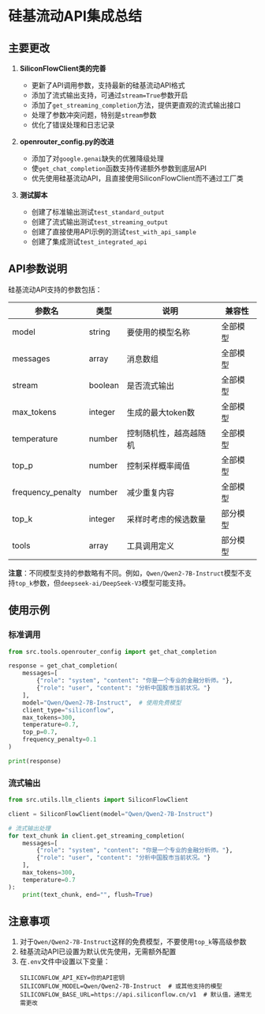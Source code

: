 # 硅基流动API集成总结

## 主要更改

1. **SiliconFlowClient类的完善**
   - 更新了API调用参数，支持最新的硅基流动API格式
   - 添加了流式输出支持，可通过`stream=True`参数开启
   - 添加了`get_streaming_completion`方法，提供更直观的流式输出接口
   - 处理了参数冲突问题，特别是`stream`参数
   - 优化了错误处理和日志记录

2. **openrouter_config.py的改进**
   - 添加了对`google.genai`缺失的优雅降级处理
   - 使`get_chat_completion`函数支持传递额外参数到底层API
   - 优先使用硅基流动API，且直接使用SiliconFlowClient而不通过工厂类

3. **测试脚本**
   - 创建了标准输出测试`test_standard_output`
   - 创建了流式输出测试`test_streaming_output`
   - 创建了直接使用API示例的测试`test_with_api_sample`
   - 创建了集成测试`test_integrated_api`

## API参数说明

硅基流动API支持的参数包括：

| 参数名 | 类型 | 说明 | 兼容性 |
|--------|------|------|--------|
| model | string | 要使用的模型名称 | 全部模型 |
| messages | array | 消息数组 | 全部模型 |
| stream | boolean | 是否流式输出 | 全部模型 |
| max_tokens | integer | 生成的最大token数 | 全部模型 |
| temperature | number | 控制随机性，越高越随机 | 全部模型 |
| top_p | number | 控制采样概率阈值 | 全部模型 |
| frequency_penalty | number | 减少重复内容 | 全部模型 |
| top_k | integer | 采样时考虑的候选数量 | 部分模型 |
| tools | array | 工具调用定义 | 部分模型 |

**注意**：不同模型支持的参数略有不同。例如，`Qwen/Qwen2-7B-Instruct`模型不支持`top_k`参数，但`deepseek-ai/DeepSeek-V3`模型可能支持。

## 使用示例

### 标准调用

```python
from src.tools.openrouter_config import get_chat_completion

response = get_chat_completion(
    messages=[
        {"role": "system", "content": "你是一个专业的金融分析师。"},
        {"role": "user", "content": "分析中国股市当前状况。"}
    ],
    model="Qwen/Qwen2-7B-Instruct",  # 使用免费模型
    client_type="siliconflow",
    max_tokens=300,
    temperature=0.7,
    top_p=0.7,
    frequency_penalty=0.1
)

print(response)
```

### 流式输出

```python
from src.utils.llm_clients import SiliconFlowClient

client = SiliconFlowClient(model="Qwen/Qwen2-7B-Instruct")

# 流式输出处理
for text_chunk in client.get_streaming_completion(
    messages=[
        {"role": "system", "content": "你是一个专业的金融分析师。"},
        {"role": "user", "content": "分析中国股市当前状况。"}
    ],
    max_tokens=300,
    temperature=0.7
):
    print(text_chunk, end="", flush=True)
```

## 注意事项

1. 对于`Qwen/Qwen2-7B-Instruct`这样的免费模型，不要使用`top_k`等高级参数
2. 硅基流动API已设置为默认优先使用，无需额外配置
3. 在`.env`文件中设置以下变量：
   ```
   SILICONFLOW_API_KEY=你的API密钥
   SILICONFLOW_MODEL=Qwen/Qwen2-7B-Instruct  # 或其他支持的模型
   SILICONFLOW_BASE_URL=https://api.siliconflow.cn/v1  # 默认值，通常无需更改
   ``` 